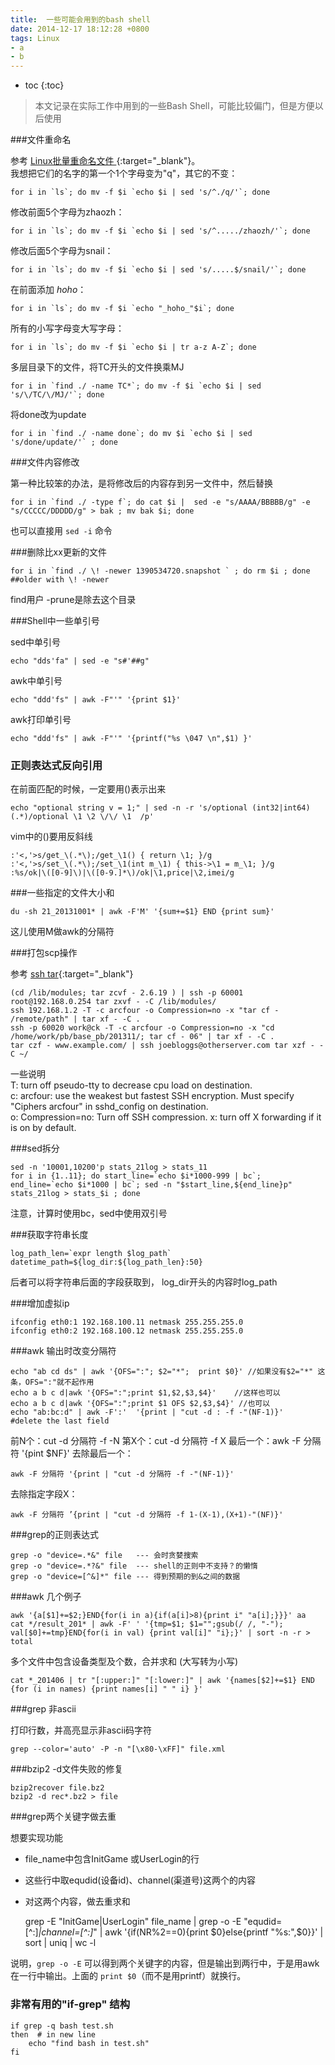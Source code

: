 ```yaml
---
title:  一些可能会用到的bash shell
date: 2014-12-17 18:12:28 +0800
tags: Linux
- a
- b
---
```


* toc 
{:toc}

> 本文记录在实际工作中用到的一些Bash Shell，可能比较偏门，但是方便以后使用

###文件重命名

参考 [Linux批量重命名文件 ](http://snailwarrior.blog.51cto.com/680306/139706){:target="_blank"}。  
我想把它们的名字的第一个1个字母变为"q"，其它的不变： 

    for i in `ls`; do mv -f $i `echo $i | sed 's/^./q/'`; done
    
修改前面5个字母为zhaozh：

    for i in `ls`; do mv -f $i `echo $i | sed 's/^...../zhaozh/'`; done
    
修改后面5个字母为snail：
    
    for i in `ls`; do mv -f $i `echo $i | sed 's/.....$/snail/'`; done
    
在前面添加 _hoho_：
    
    for i in `ls`; do mv -f $i `echo "_hoho_"$i`; done
    
所有的小写字母变大写字母：

    for i in `ls`; do mv -f $i `echo $i | tr a-z A-Z`; done
    
多层目录下的文件，将TC开头的文件换乘MJ

    for i in `find ./ -name TC*`; do mv -f $i `echo $i | sed 's/\/TC/\/MJ/'`; done
    
将done改为update
    
    for i in `find ./ -name done`; do mv $i `echo $i | sed 's/done/update/'` ; done
    
###文件内容修改

第一种比较笨的办法，是将修改后的内容存到另一文件中，然后替换

    for i in `find ./ -type f`; do cat $i |  sed -e "s/AAAA/BBBBB/g" -e "s/CCCCC/DDDDD/g" > bak ; mv bak $i; done

也可以直接用 `sed -i` 命令  

###删除比xx更新的文件   
    
    for i in `find ./ \! -newer 1390534720.snapshot ` ; do rm $i ; done   ##older with \! -newer
    
find用户 -prune是除去这个目录
    
###Shell中一些单引号

sed中单引号

    echo "dds'fa" | sed -e "s#'##g"
    
awk中单引号

    echo "ddd'fs" | awk -F"'" '{print $1}'
    
awk打印单引号

    echo "ddd'fs" | awk -F"'" '{printf("%s \047 \n",$1) }'
    
### 正则表达式反向引用

在前面匹配的时候，一定要用()表示出来

    echo "optional string v = 1;" | sed -n -r 's/optional (int32|int64) (.*)/optional \1 \2 \/\/ \1  /p'
    
vim中的()要用反斜线 

    :'<,'>s/get_\(.*\);/get_\1() { return \1; }/g        
    :'<,'>s/set_\(.*\);/set_\1(int m_\1) { this->\1 = m_\1; }/g
    :%s/ok|\([0-9]\)|\([0-9.]*\)/ok|\1,price|\2,imei/g
    
###一些指定的文件大小和

    du -sh 21_20131001* | awk -F'M' '{sum+=$1} END {print sum}'

这儿使用M做awk的分隔符

###打包scp操作

参考 [ssh tar](http://www.thingy-ma-jig.co.uk/blog/03-09-2008/using-tar-and-ssh-improve-scp-speeds){:target="_blank"}  

    (cd /lib/modules; tar zcvf - 2.6.19 ) | ssh -p 60001 root@192.168.0.254 tar zxvf - -C /lib/modules/
    ssh 192.168.1.2 -T -c arcfour -o Compression=no -x "tar cf - /remote/path" | tar xf - -C .
    ssh -p 60020 work@ck -T -c arcfour -o Compression=no -x "cd /home/work/pb/base_pb/201311/; tar cf - 06" | tar xf - -C .
    tar czf - www.example.com/ | ssh joebloggs@otherserver.com tar xzf - -C ~/

一些说明    
T: turn off pseudo-tty to decrease cpu load on destination.  
c: arcfour: use the weakest but fastest SSH encryption. Must specify "Ciphers arcfour" in sshd_config on destination.  
o: Compression=no: Turn off SSH compression.
x: turn off X forwarding if it is on by default.

###sed拆分

    sed -n '10001,10200'p stats_21log > stats_11
    for i in {1..11}; do start_line=`echo $i*1000-999 | bc`; end_line=`echo $i*1000 | bc`; sed -n "$start_line,${end_line}p" stats_21log > stats_$i ; done
    
注意，计算时使用bc，sed中使用双引号

###获取字符串长度

    log_path_len=`expr length $log_path`
    datetime_path=${log_dir:${log_path_len}:50}  

后者可以将字符串后面的字段获取到， log_dir开头的内容时log_path  

###增加虚拟ip

    ifconfig eth0:1 192.168.100.11 netmask 255.255.255.0
    ifconfig eth0:2 192.168.100.12 netmask 255.255.255.0
    
###awk 输出时改变分隔符

    echo "ab cd ds" | awk '{OFS=":"; $2="*";  print $0}' //如果没有$2="*" 这条，OFS=":"就不起作用
    echo a b c d|awk '{OFS=":";print $1,$2,$3,$4}'    //这样也可以
    echo a b c d|awk '{OFS=":";print $1 OFS $2,$3,$4}' //也可以
    echo "ab:bc:d" | awk -F':'  '{print | "cut -d : -f -"(NF-1)}'      #delete the last field
    
前N个：cut -d 分隔符 -f -N
第X个：cut -d 分隔符 -f X
最后一个：awk -F 分隔符 '{pint $NF}'
去除最后一个：

    awk -F 分隔符 '{print | "cut -d 分隔符 -f -"(NF-1)}'
    
去除指定字段X：

    awk -F 分隔符 ’{print | "cut -d 分隔符 -f 1-(X-1),(X+1)-"(NF)}' 
    
###grep的正则表达式

    grep -o "device=.*&" file   --- 会时贪婪搜索
    grep -o "device=.*?&" file  --- shell的正则中不支持？的懒惰
    grep -o "device=[^&]*" file --- 得到预期的到&之间的数据
    
###awk 几个例子

    awk '{a[$1]+=$2;}END{for(i in a){if(a[i]>8){print i" "a[i];}}}' aa
    cat */result_201* | awk -F' ' '{tmp=$1; $1="";gsub(/ /, "-"); val[$0]+=tmp}END{for(i in val) {print val[i]" "i};}' | sort -n -r > total 

多个文件中包含设备类型及个数，合并求和 (大写转为小写)

    cat *_201406 | tr "[:upper:]" "[:lower:]" | awk '{names[$2]+=$1} END {for (i in names) {print names[i] " " i} }'

###grep 非ascii

打印行数，并高亮显示非ascii码字符

    grep --color='auto' -P -n "[\x80-\xFF]" file.xml
    

###bzip2 -d文件失败的修复

    bzip2recover file.bz2
    bzip2 -d rec*.bz2 > file   

###grep两个关键字做去重

想要实现功能
* file_name中包含InitGame 或UserLogin的行
* 这些行中取equdid(设备id)、channel(渠道号)这两个的内容
* 对这两个内容，做去重求和

    grep  -E "InitGame|UserLogin" file_name | grep -o -E "equdid=[^:]*|channel=[^:]*" | awk '{if(NR%2==0){print $0}else{printf "%s:",$0}}' | sort | uniq | wc -l
    
说明，`grep -o -E` 可以得到两个关键字的内容，但是输出到两行中，于是用awk在一行中输出。上面的 `print $0`（而不是用printf）就换行。

### 非常有用的"if-grep" 结构

    if grep -q bash test.sh 
    then  # in new line
        echo "find bash in test.sh"
    fi
